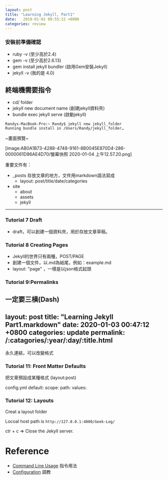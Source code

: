 ```yaml
---
layout: post
title: "Learning Jekyll, Part1"
date:   2019-01-02 00:55:12 +0800
categories: review
---
```


### 安裝前準備確認
- ruby -v (至少高於2.4)
- gem -v (至少高於2.6.13)
- gem install jekyll bundler (啟用Gem安裝Jekyll)
- jekyll -v (我的是 4.0)

## 終端機需要指令
- cd/ folder
- jekyll new document name (創建jekyll資料夾)
- bundle exec jekyll serve (啟動jekyll)

```
Randys-MacBook-Pro:~ Randy$ jekyll new jekyll_folder
Running bundle install in /Users/Randy/jekyll_folder…  
```
~畫面預覽~

[image:AB0A1B73-4288-4748-9161-8B0045E870D4-286-0000061D86AE4D70/螢幕快照 2020-01-04 上午12.57.20.png]



重要文件有：
- _posts 存放文章的地方，文件用markdown語法寫成
    - layout: post/title/date/categories
- site
    - about
    - assets
    - jekyll


<hr>

### Tutorial 7 Draft
- draft，可以創建一個資料夾，用於存放文章草稿。

### Tutorial 8 Creating Pages
- Jekyll的世界只有兩種，POST/PAGE
- 創建一個文件，以.md為結尾，例如：example.md
- layout: "page" ，一樣是以json格式起頭


### Tutorial 9:Permalinks
一定要三槓(Dash)
---
layout: post
title: "Learning Jekyll Part1.markdown"
date:   2020-01-03 00:47:12 +0800
categories: update
permalink: /:catagories/:year/:day/:title.html
---
 永久連結，可以改變格式


### Tutorial 11: Front Matter Defaults
把文章預設成某種格式 (layout:post)

config.yml
default:
scope:
path:
values:

### Tutorial 12: Layouts
Creat a layout folder


Locoal host path is `http://127.0.0.1:4000/Geek-Log/`

ctr + c => Close the Jekyll server.


# Reference
- [Command Line Usage](https://jekyllrb.com/docs/usage/) 指令用法
- [Configuration](https://jekyllrb.com/docs/configuration/)  調教